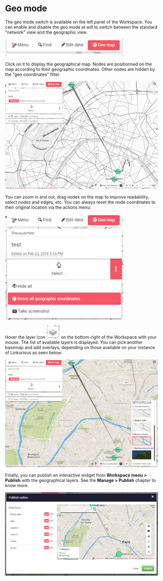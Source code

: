 # Geo mode

The geo mode switch is available on the left panel of the Workspace. 
You can enable and disable the geo mode at will to switch between the standard "network" view and the geographic view.


![](geo-mode-button.png)

Click on it to display the geographical map. Nodes are positionned on the map according to their geographic coordinates. Other nodes are hidden by the "geo coordinates" filter.

![](geo-mode-enabled.png)

You can zoom in and out, drag nodes on the map to improve readability, select nodes and edges, etc. You can always reset the node coordinates to their original location via the actions menu:

![](reset-geo-coordinates.png)

Hover the layer icon ![](layer-icon.png) on the bottom-right of the Workspace with your mouse. The list of available layers is displayed. You can pick another basemap and add overlays, depending on those available on your instance of Linkurious as seen below:

![](geo-mode-alt.png)

Finally, you can publish an interactive widget from **Workspace menu > Publish** with the geographical layers. See the **Manage > Publish** chapter to know more.

![](geo-widget.png)
